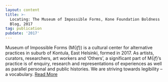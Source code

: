 ```yaml
---
layout: content
title: >-
  Locating: The Museum of Impossible Forms, Kone Foundation Boldness
  Blog, 2017
tag: publication
pubdate: '2017'
---
```

Museum of Impossible Forms (M{_if_}) is a cultural center for alternative practices in suburb of Kontula, East Helsinki, formed in 2017. As artists, curators, researchers, art workers and ‘Others’, a significant part of M{_if_}’s practice is of enquiry, research and representations of experiences as well as parallel personal and public histories. We are striving towards legibility – a vocabulary. [Read More](https://koneensaatio.fi/en/museum-of-impossible-forms/)
